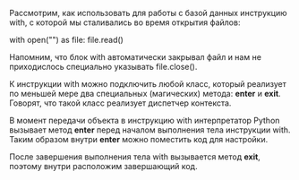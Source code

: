 
Рассмотрим, как использовать для работы с базой данных инструкцию with, с которой мы сталивались во время открытия файлов: 

with open("") as file:
   file.read()

Напомним, что блок with автоматически закрывал файл и нам не приходислось специально указывать file.close().


К инструкции with можно подключить любой класс, который реализует по меньшей мере два специальных (магических)
метода: __enter__ и __exit__. Говорят, что такой класс реализует диспетчер контекста.

В момент передачи объекта в инструкцию with интерпретатор Python вызывает метод __enter__ перед началом 
выполнения тела инструкции with. Таким образом внутри __enter__ можно поместить код для настройки. 

После завершения выполнения тела with вызывается метод __exit__, поэтому внутри расположим завершающий код.


